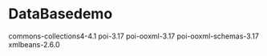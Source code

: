 # DataBasedemo

commons-collections4-4.1
poi-3.17
poi-ooxml-3.17
poi-ooxml-schemas-3.17
xmlbeans-2.6.0
